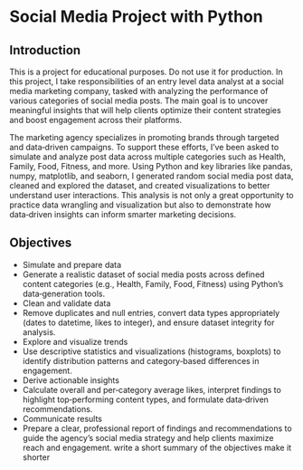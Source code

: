 # Social Media Project with Python
## Introduction
This is a project for educational purposes. Do not use it for production. In this project, I take responsibilities of an entry level data analyst at a social media marketing company, tasked with analyzing the performance of various categories of social media posts. The main goal is to uncover meaningful insights that will help clients optimize their content strategies and boost engagement across their platforms.

The marketing agency specializes in promoting brands through targeted and data‑driven campaigns. To support these efforts, I’ve been asked to simulate and analyze post data across multiple categories such as Health, Family, Food, Fitness, and more. Using Python and key libraries like pandas, numpy, matplotlib, and seaborn, I generated random social media post data, cleaned and explored the dataset, and created visualizations to better understand user interactions. This analysis is not only a great opportunity to practice data wrangling and visualization but also to demonstrate how data‑driven insights can inform smarter marketing decisions.

## Objectives
* Simulate and prepare data
* Generate a realistic dataset of social media posts across defined content categories (e.g., Health, Family, Food, Fitness) using Python’s data‑generation tools.
* Clean and validate data
* Remove duplicates and null entries, convert data types appropriately (dates to datetime, likes to integer), and ensure dataset integrity for analysis.
* Explore and visualize trends
* Use descriptive statistics and visualizations (histograms, boxplots) to identify distribution patterns and category‑based differences in engagement.
* Derive actionable insights
* Calculate overall and per‑category average likes, interpret findings to highlight top‑performing content types, and formulate data‑driven recommendations.
* Communicate results
* Prepare a clear, professional report of findings and recommendations to guide the agency’s social media strategy and help clients maximize reach and engagement. write a short summary of the objectives make it shorter

